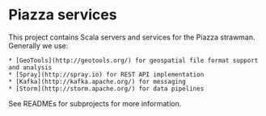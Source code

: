 # Piazza services

This project contains Scala servers and services for the Piazza strawman.  
Generally we use:
 
    * [GeoTools](http://geotools.org/) for geospatial file format support and analysis
    * [Spray](http://spray.io) for REST API implementation
    * [Kafka](http://kafka.apache.org/) for messaging
    * [Storm](http://storm.apache.org/) for data pipelines

See READMEs for subprojects for more information.

